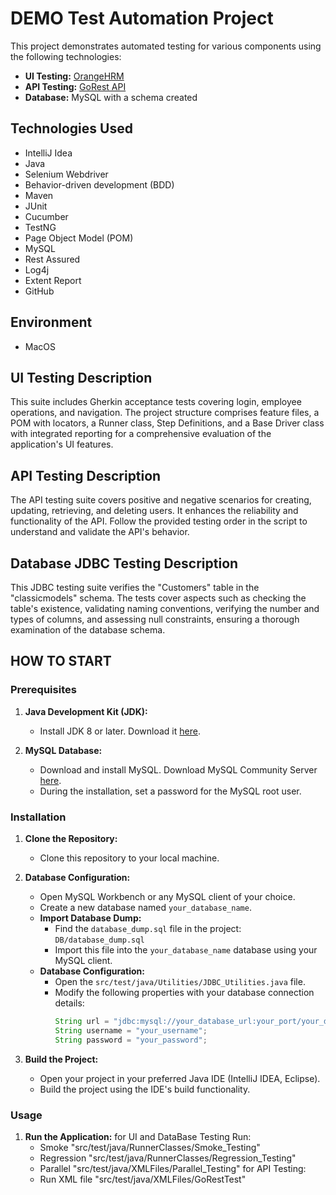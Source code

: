 # DEMO Test Automation Project

This project demonstrates automated testing for various components using the following technologies:

- **UI Testing:** [OrangeHRM](https://opensource-demo.orangehrmlive.com/)
- **API Testing:** [GoRest API](https://gorest.co.in/public/v2/users)
- **Database:** MySQL with a schema created

## Technologies Used

- IntelliJ Idea
- Java
- Selenium Webdriver
- Behavior-driven development (BDD)
- Maven
- JUnit
- Cucumber
- TestNG
- Page Object Model (POM)
- MySQL
- Rest Assured
- Log4j
- Extent Report
- GitHub

## Environment

- MacOS

## UI Testing Description

This suite includes Gherkin acceptance tests covering login, employee operations, and navigation. The project structure comprises feature files, a POM with locators, a Runner class, Step Definitions, and a Base Driver class with integrated reporting for a comprehensive evaluation of the application's UI features.

## API Testing Description

The API testing suite covers positive and negative scenarios for creating, updating, retrieving, and deleting users. It enhances the reliability and functionality of the API. Follow the provided testing order in the script to understand and validate the API's behavior.

## Database JDBC Testing Description

This JDBC testing suite verifies the "Customers" table in the "classicmodels" schema. The tests cover aspects such as checking the table's existence, validating naming conventions, verifying the number and types of columns, and assessing null constraints, ensuring a thorough examination of the database schema.

## **HOW TO START**

### Prerequisites

1. **Java Development Kit (JDK):**
   - Install JDK 8 or later. Download it [here](https://www.oracle.com/java/technologies/javase-downloads.html).

2. **MySQL Database:**
   - Download and install MySQL. Download MySQL Community Server [here](https://dev.mysql.com/downloads/mysql/).
   - During the installation, set a password for the MySQL root user.

### Installation

1. **Clone the Repository:**
   - Clone this repository to your local machine.

2. **Database Configuration:**
   - Open MySQL Workbench or any MySQL client of your choice.
   - Create a new database named `your_database_name`.
   - **Import Database Dump:**
      - Find the `database_dump.sql` file in the project: `DB/database_dump.sql`
      - Import this file into the `your_database_name` database using your MySQL client.
   - **Database Configuration:**
      - Open the `src/test/java/Utilities/JDBC_Utilities.java` file.
      - Modify the following properties with your database connection details:
        ```java
        String url = "jdbc:mysql://your_database_url:your_port/your_database_name";
        String username = "your_username";
        String password = "your_password";
        ```

3. **Build the Project:**
   - Open your project in your preferred Java IDE (IntelliJ IDEA, Eclipse).
   - Build the project using the IDE's build functionality.

### Usage

1. **Run the Application:**
for UI and DataBase Testing Run: 
   - Smoke "src/test/java/RunnerClasses/Smoke_Testing" 
   - Regression "src/test/java/RunnerClasses/Regression_Testing"   
   - Parallel "src/test/java/XMLFiles/Parallel_Testing"
for API Testing: 
   - Run XML file "src/test/java/XMLFiles/GoRestTest"
